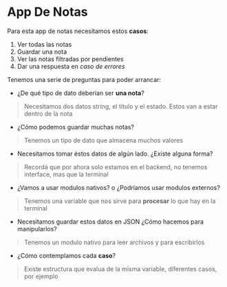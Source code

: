 # App De Notas

Para esta app de notas necesitamos estos **casos**:
1. Ver todas las notas
2. Guardar una nota
3. Ver las notas filtradas por pendientes
4. Dar una respuesta en *caso de errores*


Tenemos una serie de preguntas para poder arrancar:
- ¿De qué tipo de dato deberían ser **una nota**?
>Necesitamos dos datos string, el titulo y el estado. Estos van a estar dentro de la nota
- ¿Cómo podemos guardar muchas notas?
>Tenemos un tipo de dato que almacena muchos valores
- Necesitamos tomar éstos datos de algún lado. ¿Existe alguna forma?
>Recordá que por ahora solo estamos en el backend, no tenemos interface, mas que la terminal
- ¿Vamos a usar modulos nativos? o ¿Podríamos usar modulos externos?
>Tenemos una variable que nos sirve para **procesar** lo que hay en la terminal 
- Necesitamos guardar estos datos en JSON ¿Cómo hacemos para manipularlos?
>Tenemos un modulo nativo para leer archivos y para escribirlos
- ¿Cómo contemplamos cada **caso**?
>Existe estructura que evalua de la misma variable, diferentes casos, por ejemplo